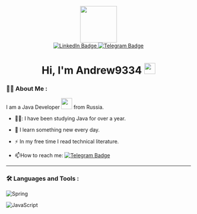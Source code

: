 <div id="header" align="center">
  <img src="https://media0.giphy.com/media/kJV3yFjaVYtlP0CMOR/giphy.gif?cid=6c09b952jkdkpi5z6dan1vc1xsw0yvpop8axl6gg7dgsknbs&ep=v1_internal_gif_by_id&rid=giphy.gif&ct=s" width="100"/>

<div id="badges">
  <a href="https://www.linkedin.com/in/andrewluferenko">
    <img src="https://img.shields.io/badge/LinkedIn-blue?style=for-the-badge&logo=linkedin&logoColor=white" alt="LinkedIn Badge"/>
  </a>
  <a href="https://t.me/AndrewLuferenko">
    <img src="https://img.shields.io/badge/Telegram-blue?style=for-the-badge&logo=telegram&logoColor=white" alt="Telegram Badge"/>
  </a>
</div>
<img src="https://komarev.com/ghpvc/?username=Andrew933r&style=flat-square&color=blue" alt=""/>
<h1>
  Hi, I'm Andrew9334
  <img src="https://media.giphy.com/media/hvRJCLFzcasrR4ia7z/giphy.gif" width="30px"/>
</h1>
</div/>

### :man_technologist: About Me :
I am a Java Developer <img src="https://media0.giphy.com/media/jzuSsejVh8EYRfdOTz/giphy.gif?cid=6c09b952av40hyyjxoy4ik8v8zyudyi9lwsygswy5q1a4n89&ep=v1_internal_gif_by_id&rid=giphy.gif&ct=s" width="30"> from Russia.
- 👨‍💻: I have been studying Java for over a year.

- :seedling: I learn something new every day.

- :zap: In my free time I read technical literature.

- :mailbox:How to reach me: [![Telegram Badge](https://img.shields.io/badge/Telegram-blue?style=for-the-badge&logo=telegram&logoColor=white)](https://t.me/AndrewLuferenko)
---

### :hammer_and_wrench: Languages and Tools :
![Spring](https://img.shields.io/badge/Spring-#6DB33F?style=for-the-badge&logo=Spring&logoColor=black)

![JavaScript](https://img.shields.io/badge/JavaScript-F7DF1E?style=for-the-badge&logo=javascript&logoColor=black)
